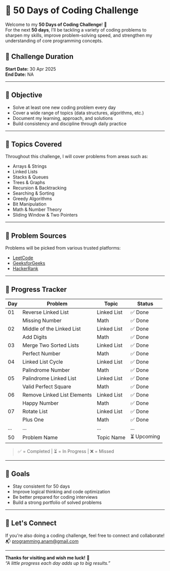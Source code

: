 # 🧠 50 Days of Coding Challenge

Welcome to my **50 Days of Coding Challenge**! 🚀  
For the next **50 days**, I’ll be tackling a variety of coding problems to sharpen my skills, improve problem-solving speed, and strengthen my understanding of core programming concepts.

## 📅 Challenge Duration

**Start Date:** 30 Apr 2025  
**End Date:** NA

---

## 📌 Objective

- Solve at least one new coding problem every day
- Cover a wide range of topics (data structures, algorithms, etc.)
- Document my learning, approach, and solutions
- Build consistency and discipline through daily practice

---

## 🧠 Topics Covered

Throughout this challenge, I will cover problems from areas such as:

- Arrays & Strings
- Linked Lists
- Stacks & Queues
- Trees & Graphs
- Recursion & Backtracking
- Searching & Sorting
- Greedy Algorithms
- Bit Manipulation
- Math & Number Theory
- Sliding Window & Two Pointers

---

## 🧩 Problem Sources

Problems will be picked from various trusted platforms:
- [LeetCode](https://leetcode.com)
- [GeeksforGeeks](https://www.geeksforgeeks.org)
- [HackerRank](https://www.hackerrank.com)

---

## 🚀 Progress Tracker

| Day | Problem                 | Topic       | Status   |
|-----|-------------------------|-------------|----------|
| 01  | Reverse Linked List     | Linked List | ✅ Done  |
|     | Missing Number          | Math        | ✅ Done  |
| 02  | Middle of the Linked List | Linked List | ✅ Done  |
|     | Add Digits              | Math        | ✅ Done  |
| 03  | Merge Two Sorted Lists  | Linked List | ✅ Done  |
|     | Perfect Number          | Math        | ✅ Done  |
| 04  | Linked List Cycle       | Linked List | ✅ Done  |
|     | Palindrome Number       | Math        | ✅ Done  |
| 05  | Palindrome Linked List  | Linked List | ✅ Done  |
|     | Valid Perfect Square    | Math        | ✅ Done  |
| 06  | Remove Linked List Elements | Linked List | ✅ Done  |
|     | Happy Number            | Math        | ✅ Done  |
| 07  | Rotate List             | Linked List | ✅ Done  |
|     | Plus One                | Math        | ✅ Done  |
| ... | ...                     | ...         | ...      |
| 50  | Problem Name            | Topic Name  | ⏳ Upcoming |

> ✅ = Completed | ⏳ = In Progress | ❌ = Missed


---

## 🌟 Goals

- Stay consistent for 50 days
- Improve logical thinking and code optimization
- Be better prepared for coding interviews
- Build a strong portfolio of solved problems

---

## 📣 Let's Connect

If you're also doing a coding challenge, feel free to connect and collaborate!  
📬 [programming.anam@gmail.com](mailto:programming.anam@gmail.com)

---

**Thanks for visiting and wish me luck!** 🙌  
_“A little progress each day adds up to big results.”_


